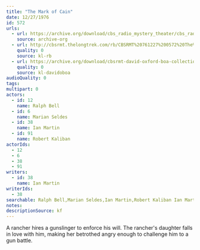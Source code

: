 ```yaml
---
title: "The Mark of Cain"
date: 12/27/1976
id: 572
urls: 
  - url: https://archive.org/download/cbs_radio_mystery_theater/cbs_radio_mystery_theater-0551-0600.zip/cbs_radio_mystery_theater-0551-0600%2Fcbsrmt_0572_the_mark_of_cain.mp3
    source: archive-org
  - url: http://cbsrmt.thelongtrek.com/rb/CBSRMT%20761227%200572%20The%20Mark%20of%20Cain_wbbm_rb%20hot.mp3
    quality: 0
    source: kl-rb
  - url: https://archive.org/download/cbsrmt-david-oxford-boa-collection/CBSRMT-761227-0572-The-Mark-of-Cain-(64-44)-[2007]-{BoA}.mp3
    quality: 0
    source: kl-davidoboa
audioQuality: 0
tags: 
multipart: 0
actors:  
  - id: 12
    name: Ralph Bell  
  - id: 6
    name: Marian Seldes  
  - id: 38
    name: Ian Martin  
  - id: 91
    name: Robert Kaliban
actorIds:  
  - 12  
  - 6  
  - 38  
  - 91
writers:  
  - id: 38
    name: Ian Martin
writerIds:  
  - 38
searchable: Ralph Bell,Marian Seldes,Ian Martin,Robert Kaliban Ian Martin
notes: 
descriptionSource: kf
---
```

A rancher hires a gunslinger to enforce his will. The rancher's daughter falls in love with him, making her betrothed angry enough to challenge him to a gun battle.